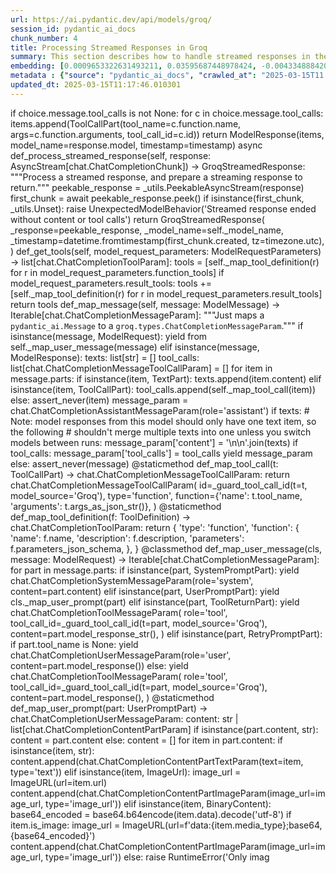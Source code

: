 ```yaml
---
url: https://ai.pydantic.dev/api/models/groq/
session_id: pydantic_ai_docs
chunk_number: 4
title: Processing Streamed Responses in Groq
summary: This section describes how to handle streamed responses in the Groq API. It details the implementation of checking for tool calls in a message, constructing ToolCallPart objects, and processing the streamed response using a PeekableAsyncStream to ensure valid content is returned. It also addresses error handling for cases where responses may end prematurely.
embedding: [0.0009653322631493211, 0.03595687448978424, -0.00433488842099905, -0.04133695736527443, 0.0008392365998588502, -0.046358365565538406, 0.005172723904252052, -0.016016950830817223, 0.021968664601445198, -0.006831582169979811, 0.036629386246204376, -0.039050422608852386, 0.020533977076411247, 0.022013498470187187, -0.018337110057473183, -0.016902422532439232, -0.01842677779495716, 0.022842928767204285, 0.020959898829460144, 0.07245176285505295, 0.024031030014157295, 0.006736310198903084, -0.023672357201576233, 0.018830284476280212, -0.0012448442867025733, -0.0004774121625814587, -0.018146565183997154, 0.07536596804857254, -0.024815624579787254, -0.04317515343427658, 0.02035463973879814, -0.014391717500984669, -0.020769355818629265, -0.06949271261692047, 0.01649891585111618, -0.029276609420776367, -0.016420455649495125, 0.04431841894984245, 0.009700958617031574, 0.018729407340288162, 0.012923403643071651, -0.013595913536846638, -0.022405795753002167, 0.025757139548659325, 0.007352777756750584, 0.031226888298988342, -0.029321443289518356, 0.039140090346336365, -0.02528638206422329, 0.03575512394309044, -0.0227756779640913, 0.038602083921432495, 0.00717344181612134, -0.024905292317271233, -0.011477506719529629, -0.002286534523591399, -0.0550113320350647, -0.004228407517075539, 0.0022613154724240303, 0.018494028598070145, -0.03196664899587631, -0.03582237288355827, -0.0026157842949032784, -0.005167119670659304, -0.02885068580508232, -0.02983703278005123, -0.04272681102156639, -0.003412988968193531, -0.024860458448529243, 0.026788320392370224, -0.03196664899587631, 0.01520993746817112, -0.03952118009328842, -0.020724521949887276, -0.025353632867336273, 0.012486271560192108, -0.011791344732046127, 0.013920960016548634, 0.013057905249297619, -0.015546193346381187, -0.02730391174554825, -0.02015288732945919, -0.023493021726608276, -0.02425519935786724, -0.03907284140586853, -0.025555385276675224, -0.0586877204477787, -0.035284366458654404, -0.031383808702230453, 0.006153468042612076, -0.021172860637307167, 0.03434285148978233, -0.02947836183011532, 0.03389451280236244, 0.06276761740446091, 0.01965971291065216, 0.0009849471971392632, 0.008563295938074589, 0.011645633727312088, 0.01564706861972809, 0.06890987604856491, 0.018247442319989204, -0.06514381617307663, -0.015378065407276154, 0.07204825431108475, -0.03358067199587822, 0.019547628238797188, 0.021228903904557228, -0.03609137982130051, -0.01619628630578518, -0.0013632341288030148, -0.004491807427257299, -0.02918693982064724, 0.015221145935356617, -0.0033653529826551676, -0.01362953893840313, -0.020825397223234177, 0.0030094829853624105, 0.0005355562316253781, 0.018012063577771187, -0.05393531545996666, -0.03263916075229645, 0.001693884958513081, -0.027102159336209297, -0.016980880871415138, -0.040238525718450546, 0.0026872383896261454, -0.08191173523664474, -0.06599566340446472, 0.0016532541485503316, 0.0044077434577047825, -0.006041382905095816, 0.00985787808895111, -0.07361744344234467, -0.010194133035838604, -0.003003878751769662, -0.0336703397333622, -0.011690468527376652, -0.021172860637307167, -0.005097066517919302, 0.0014129718765616417, -0.017406804487109184, -0.04429600015282631, -0.013898543082177639, -0.024322450160980225, -0.0044105458073318005, -0.03949876129627228, 0.024120697751641273, -0.05285929888486862, -0.039879851043224335, 0.004898115526884794, 0.015445316210389137, -0.048286229372024536, 0.00606379983946681, 0.027281494811177254, 0.013338117860257626, 0.003093546722084284, 0.02364994026720524, 0.05384564772248268, -0.052231620997190475, -0.007823534309864044, -0.0207357294857502, -0.018841492012143135, 0.009291848167777061, -0.023941360414028168, -0.049362245947122574, -0.004550652112811804, 0.0007460659253410995, -0.040081605315208435, -0.005707929842174053, 0.006271156948059797, 0.001255352282896638, -0.03680872172117233, 0.044811591506004333, 0.009392725303769112, -0.02009684406220913, -0.06828219443559647, -0.04998992010951042, -0.009011635556817055, -0.021453073248267174, -0.025891641154885292, 0.007621781900525093, -0.03680872172117233, -0.04559618979692459, -0.05043826252222061, 0.0264744833111763, 0.013057905249297619, -0.03337892144918442, 0.019132914021611214, 0.026205478236079216, -0.015355648472905159, 0.03142864257097244, 0.03297541290521622, 0.006086216773837805, -0.017070548608899117, -0.03757090121507645, 0.07254143059253693, -0.0168351698666811, -0.014615886844694614, 0.00898921862244606, 0.024456951767206192, 0.017171425744891167, 0.04617903009057045, -0.04774821922183037, 0.035194698721170425, -0.031832147389650345, 0.008260666392743587, 0.0443408340215683, -0.02873860113322735, -0.04774821922183037, 0.0022711227647960186, -0.03595687448978424, 0.01629716344177723, 0.034298017621040344, -0.0006416867836378515, -0.006388846319168806, -0.04543926939368248, 0.003368155099451542, -0.058553218841552734, 0.007330360822379589, -0.03443251922726631, 0.06451614201068878, 0.037615735083818436, 0.012542313896119595, -0.03851241618394852, 0.010827413760125637, -0.009880295023322105, -0.03364792466163635, 0.003931382205337286, -0.002230491954833269, -0.012284519150853157, 0.009218993596732616, 0.02163241058588028, -0.003704410046339035, 0.010653682053089142, -0.07290010154247284, 0.029568029567599297, -0.014302048832178116, 0.040238525718450546, -0.024187948554754257, -0.00763299036771059, -0.011813761666417122, 0.03286333009600639, -0.01732834428548813, 0.029859449714422226, 0.02019772119820118, 0.008927572518587112, -0.018583696335554123, 0.007862764410674572, 0.0693582147359848, 0.04039544239640236, -0.06998588889837265, 0.0031327763572335243, 0.00637203361839056, -0.015333231538534164, -0.027102159336209297, 0.0032700805459171534, 0.014100296422839165, -0.055100999772548676, -0.01531081460416317, 0.04149387776851654, 0.06294695287942886, -0.038983169943094254, 0.03333408758044243, 0.02577955648303032, 0.012542313896119595, 0.017003297805786133, -0.0195027943700552, 0.017507681623101234, 0.009168555028736591, 0.012732858769595623, 0.016129035502672195, 0.027034908533096313, 0.01605057530105114, -0.06182609871029854, -0.009656124748289585, 0.02681073732674122, 0.004858885891735554, 0.013125156052410603, -0.034746356308460236, -0.005326841026544571, 0.023089515045285225, 0.06711651384830475, 0.030016370117664337, -0.02093748189508915, -0.006500931456685066, 0.03624829649925232, -0.03730189800262451, 0.0035727100912481546, 0.01155596598982811, -0.0036903994623571634, 0.0476137176156044, 0.008585712872445583, -0.015691904351115227, 0.03115963749587536, 0.03416351601481438, -0.009992379695177078, -0.0027474842499941587, -0.0011944060679525137, 0.0015958105213940144, -0.0011551763163879514, 0.027685001492500305, 0.009280639700591564, 0.028761018067598343, -0.00891075935214758, 0.01393216848373413, 0.012262101285159588, -0.02183416299521923, 0.00583962956443429, 0.004503015894442797, 0.055639006197452545, 0.03871416673064232, -0.046358365565538406, -0.038153741508722305, -0.02479320764541626, -0.0024952928069978952, -0.008411981165409088, -0.00044623849680647254, 0.03328925371170044, -0.00795243214815855, -0.008613734506070614, 0.031832147389650345, 0.003113161539658904, 0.0018732210155576468, -0.0027474842499941587, 0.023941360414028168, -0.01783272810280323, 0.00038249013596214354, 0.0028609703294932842, 0.03438768535852432, 0.013820083811879158, -0.008316708728671074, -0.01974938064813614, 0.05886705592274666, 0.012340561486780643, 0.0008994823438115418, -0.02557780221104622, -0.02968011423945427, 0.03586720675230026, 0.0171377994120121, -0.018381943926215172, -0.03266157582402229, -0.04543926939368248, 0.017698224633932114, -0.006007757503539324, 0.0025513353757560253, 0.021621201187372208, 0.04236814007163048, -0.03436527028679848, -0.01553498487919569, 0.023784441873431206, -0.005083055701106787, -0.015030601993203163, -0.0112869618460536, 0.021318571642041206, 0.0006847694749012589, 0.0038725375197827816, 0.008159790188074112, 0.007599364500492811, 0.005710732191801071, -0.001528559485450387, 0.02553296834230423, -0.010238966904580593, -0.02568988688290119, -0.018202608451247215, 0.07227242738008499, 0.023044681176543236, -0.034006595611572266, -0.03521711379289627, -0.019132914021611214, 0.0009779417887330055, -0.0038613290525972843, -0.014907307922840118, -0.015501358546316624, -0.0710170716047287, -0.017911186441779137, 0.001793360454030335, 0.049272578209638596, -0.008210227824747562, 0.005990944802761078, 0.050303760915994644, -0.021710868924856186, -0.015097852796316147, 0.0017359168268740177, -0.008327917195856571, 0.04232330620288849, 0.01407787948846817, 0.029657697305083275, -0.046851541846990585, 0.01911049708724022, -0.01256473083049059, -0.06666817516088486, -0.002664821455255151, 0.024232782423496246, 0.031182054430246353, 0.057566870003938675, 0.02153153344988823, 0.017518889158964157, 0.022192835807800293, -0.007896389812231064, 0.019626088440418243, 0.040866199880838394, 0.017944812774658203, 0.009521623142063618, -0.021710868924856186, 0.019883884117007256, -0.008961197920143604, -0.012710441835224628, 0.032414987683296204, 0.016969673335552216, 0.04676187410950661, -0.017261093482375145, 0.022383378818631172, 0.0002809130819514394, 0.022383378818631172, -0.059001557528972626, -0.028335094451904297, 0.030554378405213356, 0.023986196145415306, 0.00122873205691576, 0.014515010640025139, -0.03472394123673439, 0.014044253155589104, 0.020264972001314163, -0.006523348391056061, 0.03111480362713337, 0.01753009855747223, -0.061512261629104614, 0.025757139548659325, -0.003575512208044529, -0.027146993204951286, -0.03189939633011818, 0.07038939744234085, 0.0008070121984928846, 0.01679033599793911, 0.0018227826803922653, 0.001328207552433014, 0.0252415481954813, -0.029814615845680237, 0.003267278429120779, 0.00575556606054306, -0.03586720675230026, 0.014638304710388184, 0.0394090935587883, -0.0307785477489233, -0.01350624579936266, -0.014873682521283627, 0.02044430933892727, -0.027729835361242294, -0.01971575617790222, 0.021015942096710205, -0.018146565183997154, 0.024613872170448303, 0.00706135667860508, -0.027976421639323235, -0.042659562081098557, 0.03559820353984833, 0.05308346822857857, 0.043533824384212494, -0.04436325281858444, 0.042749229818582535, -0.00041121194954030216, 0.006769935600459576, 0.008776257745921612, -0.019536420702934265, -0.02044430933892727, -0.033804845064878464, 0.012900986708700657, -0.00921338889747858, 0.0396108478307724, -0.012340561486780643, 0.04095586761832237, -0.030935466289520264, 0.011068396270275116, 0.005595844704657793, -0.062005434185266495, 0.013876126147806644, 0.030688880011439323, 0.006590599659830332, 0.05021408945322037, 0.006775539834052324, -0.041314538568258286, -0.007313547655940056, 0.0342755988240242, -0.023874109610915184, 0.0636194571852684, 0.007773096673190594, -0.054742325097322464, 0.015770362690091133, 0.04617903009057045, -0.03304266557097435, 0.01600574143230915, -0.032033901661634445, -0.01017731986939907, 0.01225089281797409, -0.016611000522971153, -0.021464282646775246, 0.03398418053984642, 0.03082338161766529, 0.030487127602100372, -0.054742325097322464, -0.014940934255719185, -0.003830505767837167, 0.01778789423406124, -0.0003210185095667839, 0.05545967072248459, 0.0042452202178537846, 0.02934386022388935, 0.02741599641740322, 0.06899954378604889, 0.0005429118173196912, -0.013001862913370132, -0.0032448614947497845, 0.02079177275300026, 0.03378242626786232, 0.023134348914027214, 0.01803448051214218, -0.019883884117007256, -0.008905155584216118, 0.018236232921481133, 0.005901276599615812, 0.0008378355414606631, 0.018706990405917168, 0.005424915347248316, -0.010933893732726574, -0.000361824466381222, -0.02512946166098118, -0.018931161612272263, -0.025017376989126205, 0.004797238856554031, 0.04088861867785454, -0.004287252202630043, 0.015064227394759655, 0.009661729447543621, -0.01086664292961359, -0.02093748189508915, -0.020802980288863182, 0.009101304225623608, 0.005727544892579317, 0.008109351620078087, -0.0365397185087204, -0.005735951010137796, -0.022248877212405205, -0.020119262859225273, 0.016028158366680145, 0.009644916281104088, 0.028178175911307335, -0.0002443103294353932, 0.009700958617031574, -0.009241410531103611, 0.0055594174191355705, -0.03176489472389221, 0.0068035610020160675, -0.01896478608250618, 0.010681702755391598, 0.012318144552409649, -0.031204471364617348, 0.0414714589715004, -0.01867336593568325, -0.019121704623103142, 0.02459145523607731, 0.010513575747609138, 0.04050752893090248, 0.013663164339959621, -0.020802980288863182, 0.042345721274614334, 0.034791190177202225, 0.025600219145417213, 0.0049905856139957905, 0.014167547225952148, -0.006584995426237583, -0.01773185096681118, 0.002556939609348774, -0.02533121593296528, 0.0027474842499941587, -0.002432245062664151, 0.010042818263173103, 0.006125446408987045, -0.0706135630607605, -0.027528082951903343, -0.008563295938074589, -0.031540725380182266, 0.004004237707704306, -0.01902082934975624, -0.018807867541909218, -0.002266919706016779, -0.014918516390025616, 0.0158039890229702, -0.01974938064813614, -0.037413980811834335, 0.02835751138627529, -0.03319958597421646, -0.00575556606054306, 0.02335851825773716, -0.030487127602100372, -0.024860458448529243, -0.002331368625164032, -0.013920960016548634, -0.043287236243486404, -3.2114985515363514e-05, 0.06308145076036453, -0.00736959045752883, -0.012699233368039131, 0.01496335119009018, -0.03337892144918442, -0.0026536129880696535, 0.02276446856558323, -0.018583696335554123, -0.044923678040504456, 0.034499771893024445, 0.013752833008766174, -0.01674550212919712, -0.02430003322660923, -0.032280486077070236, 0.011281358078122139, -0.01792239584028721, 0.002956242533400655, -0.01851644553244114, 0.05438365414738655, -0.00109282904304564, -0.011589591391384602, 0.04940707981586456, 0.009734584018588066, -0.0019460762850940228, 0.006551369559019804, 0.01965971291065216, 0.035284366458654404, -0.0023145556915551424, 0.007750679273158312, 0.05039342865347862, 0.048824235796928406, -0.015153895132243633, 0.0388038344681263, 0.02425519935786724, -0.03436527028679848, 0.031787313520908356, 0.047389548271894455, -0.023986196145415306, 0.0017331147100776434, -0.04218880459666252, 0.022461839020252228, 0.01397700235247612, -0.0034914484713226557, -0.028514429926872253, 0.0010753157548606396, 0.0037884737830609083, -0.018706990405917168, 0.04129212349653244, 0.0213409885764122, -0.005789191462099552, 0.013685581274330616, -0.03712255880236626, -0.021856579929590225, 0.0039566014893352985, 0.016880005598068237, -0.02573472261428833, -0.011813761666417122, 0.011802553199231625, -0.0034101868513971567, 0.02000717632472515, -0.049227744340896606, 0.0052651939913630486, -0.0046179029159247875, 0.04142662510275841, -0.007918806746602058, 0.03743639960885048, 0.014010627754032612, 0.011925846338272095, 0.019827840849757195, -0.007694636937230825, 0.00023310181859415025, -0.0032000273931771517, 0.01782151870429516, -0.03131655603647232, 0.028066089376807213, -0.012721650302410126, 0.007571343332529068, -0.04411666467785835, 0.0034241974353790283, 0.023694774135947227, -0.027595333755016327, -0.009325474500656128, -0.04044027626514435, 0.024524202570319176, 0.03532920032739639, -0.02315676584839821, 0.038153741508722305, 0.012766484171152115, -0.008725819177925587, 0.009818647988140583, -0.01508664432913065, -0.08280842006206512, 0.01323724165558815, -0.026250312104821205, 0.041561126708984375, 0.011001145467162132, -0.030800964683294296, 0.04030577465891838, -0.010653682053089142, -0.031675226986408234, -0.0014711159747093916, -0.007851555943489075, -0.016162659972906113, -0.015602235682308674, 0.00472718570381403, -0.02844717912375927, -0.0063047828152775764, 0.002166043035686016, 0.024434534832835197, -5.534198135137558e-05, -0.0041807712987065315, -0.03275124356150627, -0.008355938829481602, 0.010804996825754642, -0.026653818786144257, 0.022641174495220184, -0.004788832738995552, 0.012990654446184635, 0.03189939633011818, 0.021991081535816193, 0.008798674680292606, 0.0007397611625492573, -0.06456097215414047, 0.02335851825773716, -0.008507253602147102, -0.029568029567599297, -0.011488715186715126, 0.04662736877799034, 0.0033429358154535294, 0.03091304935514927, -0.010390281677246094, 0.004595485981553793, 0.011970680207014084, -0.030016370117664337, -0.002520512090995908, -0.007745075039565563, -0.06119842454791069, -0.030711296945810318, -0.004662737250328064, 0.0019236592343077064, 0.027236660942435265, 0.01902082934975624, 0.017373178154230118, -0.023672357201576233, -0.00901724025607109, -0.01822502538561821, -0.02622789517045021, 0.008933176286518574, -0.029859449714422226, 0.029904285445809364, -0.008114955388009548, 0.004463786259293556, -0.005256787873804569, -0.024434534832835197, 0.003314914647489786, -0.009588873945176601, -0.0064504933543503284, -0.02533121593296528, -0.05339730530977249, -0.02692282386124134, 0.0014003622345626354, 0.019771797582507133, -0.002587763126939535, 0.01570311188697815, -0.007380798924714327, -0.023201599717140198, 0.017025714740157127, -0.0034354059025645256, 0.024031030014157295, -0.041359372437000275, -0.022484255954623222, -0.0036287526600062847, 0.009532831609249115, 0.017552515491843224, 0.05640118569135666, -0.04460984095931053, 0.03887108713388443, -0.018191399052739143, 0.021845370531082153, -0.020522767677903175, -0.030016370117664337, 0.009549643844366074, -0.0316079780459404, -0.002547132084146142, 0.014515010640025139, 0.013640747405588627, -0.03571029007434845, -0.023470604792237282, -0.006439284887164831, 0.012643191032111645, -0.012654399499297142, 0.008557691238820553, 0.007347173523157835, 0.023403353989124298, 0.03389451280236244, -0.05097626894712448, 0.023089515045285225, -0.0923580601811409, -0.00028879407909698784, 0.024434534832835197, -0.014212381094694138, 0.0050578368827700615, 0.001437490456737578, -0.044968511909246445, 0.004276043735444546, 0.0074704671278595924, -0.05680469051003456, 0.022159209474921227, 0.030800964683294296, 0.025308798998594284, 0.0034970527049154043, 0.024434534832835197, -0.0054305195808410645, -0.010530387982726097, -0.0076161776669323444, -0.006400054786354303, -0.03344617038965225, 0.010435115545988083, -0.007005313877016306, -0.02947836183011532, 0.016532540321350098, 0.007392007391899824, -0.0392073430120945, 0.020769355818629265, 0.0014318862231448293, 0.03245982155203819, -0.02598130889236927, -0.022708425298333168, 0.01742922142148018, -0.000973738671746105, 0.0195027943700552, -0.06218477338552475, 0.026384815573692322, -0.0017639381112530828, 0.004542245529592037, -0.0034157910849899054, -0.05819454416632652, 0.008210227824747562, -0.016723085194826126, 0.023448187857866287, -0.005962923169136047, 0.043332070112228394, 0.05384564772248268, 0.014458968304097652, -0.0036651804111897945, 0.005587438587099314, 0.009112512692809105, -0.010507971048355103, -0.003275684779509902, -0.024434534832835197, 0.02020893059670925, 0.04676187410950661, 0.029612863436341286, -0.0550113320350647, -0.01619628630578518, -0.00433488842099905, 0.02811092510819435, -0.002101594116538763, 0.0044077434577047825, 0.0656818225979805, -0.024905292317271233, -0.016476498916745186, -0.016465289518237114, -0.01635320484638214, 0.001278469804674387, -0.03481360897421837, -0.02005201019346714, -0.01813535764813423, 0.011724093928933144, 0.008737027645111084, 0.012822526507079601, -0.02573472261428833, 0.004214397165924311, 0.011034770868718624, 0.03579995781183243, 0.006439284887164831, 0.025062210857868195, 0.016969673335552216, -0.007139815948903561, -0.03315475210547447, 0.011225314810872078, -0.016263537108898163, -0.016319580376148224, -0.006719497032463551, 0.00012075409904355183, -0.011847387067973614, -0.008608129806816578, 0.015826405957341194, -0.020164096727967262, 0.01813535764813423, -0.009118116460740566, -0.023470604792237282, 0.010087652131915092, -0.02696765772998333, -0.013338117860257626, 0.027281494811177254, -0.018112940713763237, 0.012699233368039131, 0.022786885499954224, -0.017709434032440186, -0.0238068588078022, 0.02528638206422329, -0.010048422031104565, -0.005766774527728558, 0.027595333755016327, 0.015882447361946106, 0.011006749235093594, 0.0052595897577703, 0.01116366870701313, 0.017305927351117134, 0.02434486709535122, -0.026339981704950333, -0.031832147389650345, 0.07868368923664093, -0.011600799858570099, -0.012262101285159588, 0.026138227432966232, 0.0009933535475283861, 0.025219131261110306, -0.0035362825728952885, 0.0002688289387151599, 0.001520153135061264, 0.0020987919997423887, -0.010110069066286087, 0.03156314417719841, 0.008613734506070614, -0.02306709811091423, 0.0016140243969857693, -0.0005145402974449098, -0.029993953183293343, 0.0373467318713665, -0.023134348914027214, 0.04599969461560249, -0.005256787873804569, -0.026384815573692322, -0.0676993578672409, -0.021419448778033257, -0.00207357294857502, -0.009493601508438587, 0.04357865825295448, 0.007890786044299603, -0.0394090935587883, -0.03391692787408829, -0.0028525639791041613, 0.021643618121743202, 0.010905873030424118, -0.002767099067568779, 0.02163241058588028, -0.0201080534607172, 0.002359389793127775, 0.012609565630555153, -0.04400458186864853, 0.011645633727312088, -0.006584995426237583, -0.023874109610915184, -0.04653770104050636, -0.016039367765188217, -0.03106996975839138, 0.04523751512169838, -0.028088506311178207, -0.023986196145415306, -0.024950126186013222, -0.015198729000985622, 0.01288977824151516, -0.00418637553229928, -0.013450202532112598, 0.0392073430120945, -0.0607500821352005, 0.02409828081727028, 0.01553498487919569, -0.01096752006560564, 0.021867787465453148, 0.012385395355522633, 0.01936829276382923, -0.005693919491022825, 0.016633417457342148, 0.05200745165348053, -0.0066578504629433155, 0.05936022847890854, -0.001005262602120638, -0.020332222804427147, 0.002520512090995908, -0.0011796948965638876, -0.0016000136965885758, 0.004290054552257061, 0.008871530182659626, 0.001178994309157133, 0.011270149610936642, 0.0336703397333622, -0.0453496016561985, 0.03259432688355446, 0.002582158660516143, 0.007868369109928608, 0.041762880980968475, 0.031630393117666245, -0.015366856940090656, 0.014896099455654621, 0.03947634622454643, 0.030935466289520264, 0.018213815987110138, -0.0336703397333622, 0.0035474910400807858, 0.03526194766163826, -0.029030021280050278, -0.02474837377667427, -0.03665180131793022, 0.024232782423496246, 0.018953578546643257, -0.01793360337615013, -0.014716763980686665, 0.0020147282630205154, -0.026541734114289284, -0.01309153065085411, -0.007190254516899586, -0.011690468527376652, -0.0015944094629958272, -0.004931740928441286, -0.017272302880883217, 0.026003725826740265, -0.03149589151144028, 0.008540879003703594, -0.02177811972796917, 0.0009989577811211348, -0.00025166591512970626, 0.028469596058130264, -0.0006665556575171649, 0.006730705965310335, 0.027281494811177254, -0.031675226986408234, -0.029209356755018234, -0.00041506486013531685, 0.04440808668732643, -0.05034859478473663, -7.70584520068951e-05, -0.029657697305083275, 0.012721650302410126, 0.06451614201068878, 0.011264544911682606, 0.032325319945812225, 0.006954875774681568, -0.028088506311178207, 0.02696765772998333, 0.007352777756750584, 0.013371743261814117, 0.0033821656834334135, 0.00033625506330281496, -0.0030010766349732876, 0.005046628415584564, 0.015635861083865166, -0.002502298215404153, -0.0032448614947497845, 0.011836178600788116, -0.021699661388993263, -0.012732858769595623, 0.013046696782112122, -0.006590599659830332, -0.0030543168541043997, 0.011724093928933144, -0.007840347476303577, 0.029299026355147362, 0.0020539581310003996, 0.0301732886582613, -0.007694636937230825, -0.028671348467469215, 0.023448187857866287, 0.0025163087993860245, 0.035149864852428436, -0.020477933809161186, -0.0013730415375903249, -0.028536846861243248, 0.03115963749587536, 0.03967810049653053, -0.0476137176156044, -0.022103166207671165, 0.0005681309849023819, 0.012598357163369656, 0.008283083327114582, -0.04093345254659653, 0.0041975839994847775, -0.014313257299363613, -0.029276609420776367, 0.030554378405213356, -0.01553498487919569, 0.02573472261428833, -0.03165281191468239, -0.006764331366866827, 0.008456815034151077, 0.002621388528496027, 0.027819503098726273, -0.014234798029065132, -0.027191827073693275, 0.02582439035177231, -0.002596169477328658, 0.024613872170448303, 0.0008581509464420378, 0.03245982155203819, 0.018550071865320206, 0.00679235253483057, -0.0320114828646183, 0.0034550209529697895, 0.03591204062104225, 0.019390709698200226, 0.021161653101444244, -0.028290260583162308, -0.04864490032196045, 0.007111794780939817, -0.017305927351117134, -0.0363379642367363, 0.005663095973432064, 0.03557578846812248, 0.009443162940442562, 0.03985743597149849, 0.029074855148792267, 0.01609540916979313, -0.01886390894651413, -0.009992379695177078, 0.006601808127015829, -0.033109914511442184, 0.040126439183950424, 0.006046987138688564, 0.017597349360585213, 0.024524202570319176, -0.04174046218395233, -0.015097852796316147, 0.0021156049333512783, 0.005699523724615574, 0.0065793911926448345, 0.06684751063585281, 0.02701249159872532, 0.022786885499954224, -0.012463854625821114, -0.026093393564224243, -0.025219131261110306, -0.05102110281586647, -0.030464710667729378, -0.01496335119009018, -0.0111356470733881, -0.022562716156244278, 0.0042480225674808025, -0.0529489666223526, -0.018090523779392242, -0.00456746481359005, -0.0070333355106413364, 0.01481764018535614, -0.006562578026205301, -0.018931161612272263, -0.012844943441450596, 0.07047906517982483, -0.0010872246930375695, 0.005094264168292284, 0.04810689389705658, 0.008047704584896564, 0.041067954152822495, 0.018359526991844177, 0.018729407340288162, 0.0029001999646425247, -0.02470353990793228, -0.00159300840459764, 0.037458814680576324, 0.027841920033097267, 0.010776975192129612, -0.004438566975295544, -0.014402925968170166, 0.006103029474616051, 0.011690468527376652, 0.008215832524001598, 0.015232355333864689, 0.026317564770579338, 0.014515010640025139, 0.0026325969956815243, -0.006119842175394297, -0.0012749671004712582, 0.01742922142148018, 0.003595127258449793, -0.025645053014159203, 0.037660568952560425, 0.03956601396203041, -0.011522340588271618, -0.009560852311551571, -0.015299606136977673, -0.020780563354492188, -0.00840077269822359, 0.018101731315255165, -0.01902082934975624, -0.007845952175557613, 0.025600219145417213, -0.008468023501336575, 0.0097513971850276, 0.0048308647237718105, -0.008355938829481602, -0.013293283991515636, -0.001766740228049457, 0.012934612110257149, 0.00606379983946681, -0.011937054805457592, -0.005256787873804569, -0.015927281230688095, -0.0010858236346393824, -0.012609565630555153, 0.006119842175394297, -0.03398418053984642, -0.0069492715410888195, -0.01296823751181364, 0.0023341707419604063, 0.02577955648303032, 0.02182295359671116, 0.0014697149163112044, 0.0007278521079570055, 0.01481764018535614, -0.007767492439597845, 0.008804278448224068, -0.003712816396728158, -0.02144186571240425, 0.0350826121866703, -0.015938490629196167, -0.02302226424217224, 0.013226033188402653, -0.013427785597741604, 0.0426819771528244, 0.0125198969617486, -0.002737676724791527, -0.01753009855747223, -0.0038921525701880455, 0.005262392107397318, -0.021621201187372208, 0.02544330060482025, -0.0031832146923989058, 0.0022417004220187664, -0.05142460763454437, 0.008636151440441608, -0.013595913536846638, -0.03553095459938049, 0.022484255954623222, 0.03546370193362236, -0.029859449714422226, 0.007397611625492573, 0.008075726218521595, 0.037862323224544525, -0.010726536624133587, -0.01768701709806919, 0.020421892404556274, -0.003922976087778807, 0.01133179571479559, 0.02389652654528618, -0.005862046964466572, 0.029299026355147362, 0.026452066376805305, 0.016734294593334198, 0.03564303740859032, 0.034454938024282455, 0.034298017621040344, -0.06330562382936478, -0.012990654446184635, -0.041852548718452454, -0.003312112530693412, 0.013719206675887108, 0.009544040076434612, 0.018684573471546173, -0.0019783007446676493, -0.004889709409326315, 0.03057679533958435, -0.02074693888425827, -0.01778789423406124, -0.013069113716483116, -0.004046269226819277, 0.015613444149494171, -0.05913605913519859, 0.04729988053441048, 0.02000717632472515, 0.028761018067598343, -0.008737027645111084, -0.024636289104819298, 0.012587148696184158, 0.014212381094694138, -0.02306709811091423, -0.01486247405409813, -0.01596090756356716, 0.0009183966903947294, 0.02676590345799923, 0.014582261443138123, -0.015456524677574635, -0.0554148368537426, -0.0022599142976105213, -0.009835461154580116, -0.018236232921481133, -0.021867787465453148, 0.0307785477489233, -0.025555385276675224, 0.022977430373430252, 0.00034238473745062947, -0.006125446408987045, -0.015815196558833122, 0.01064247265458107, 0.012531105428934097, -0.0277074184268713, 0.01729471981525421, 0.01699209026992321, -0.01131498347967863, 0.02696765772998333, -0.028133342042565346, -0.03575512394309044, 0.015994533896446228, -0.011393442749977112, -0.005422112997621298, -0.018236232921481133, -0.014234798029065132, 0.0017989646876230836, 0.017799101769924164, -0.016420455649495125, 0.0056406790390610695, -0.011712885461747646, 0.025645053014159203, 0.018494028598070145, 0.03174247965216637, 0.02568988688290119, 0.02163241058588028, -0.016902422532439232, -0.0346791073679924, 0.012318144552409649, -0.008871530182659626, 0.012800109572708607, 0.006243135780096054, -0.0005068344762548804, -0.0006623524241149426, 0.03777265176177025, -0.012138808146119118, -0.016969673335552216, -0.015815196558833122, -0.0125198969617486, 0.02849201299250126, -0.025420883670449257, 0.011981889605522156, 0.017899978905916214, 0.008019683882594109, 0.0019068465335294604, -0.015243563801050186, 0.0033513421658426523, 0.004029456526041031, 0.004687956068664789, -0.01926741562783718, 0.009185368195176125, 0.02681073732674122, 0.016364414244890213, 0.011993098072707653, 0.008966801688075066, 0.04277164489030838, 0.015927281230688095, -0.021004734560847282, -0.00864175520837307, -0.0322132371366024, 0.025107044726610184, -0.020522767677903175, -0.009420746006071568, -0.001124352915212512, 0.00487850047647953, -0.03239257261157036, -0.00030648248502984643, -0.010244571603834629, -4.763613469549455e-05, 0.009964358992874622, 0.00560705317184329, 0.024882875382900238, -0.0018003657460212708, 0.020959898829460144, 0.010334239341318607, 0.012228475883603096, -0.04360107332468033, 0.0013996617635712028, -0.015557401813566685, 0.00583962956443429, -0.028873102739453316, 0.018112940713763237, 0.007767492439597845, 0.03564303740859032, -0.010468740947544575, 0.02099352516233921, -0.0007572744507342577, -0.003177610458806157, -0.023179182782769203, 0.024681122973561287, 0.013764041475951672, -0.016162659972906113, 0.00411071814596653, -0.010692911222577095, -0.04198705032467842, -0.005018606781959534, -0.014436551369726658, -0.02873860113322735, 0.01262077409774065, 0.001334512373432517, -0.0222712941467762, 0.00471877958625555, 0.01670066826045513, -0.008383959531784058, 0.0010171716567128897, 0.04851039871573448, 0.0428837314248085, 0.023694774135947227, 0.020029593259096146, -0.0040378631092607975, -0.01625232771039009, 0.01911049708724022, -0.012867361307144165, 0.008019683882594109, -0.04221121966838837, 0.014952142722904682, 0.04449775442481041, -0.0054949684999883175, -0.01469434704631567, 0.03127172216773033, 0.012295727618038654, -0.02084781415760517, 0.00433488842099905, -0.015097852796316147, -0.03174247965216637, 0.008479231968522072, 0.03575512394309044, 0.005069045349955559, 0.011348608881235123, -0.004598288331180811, -0.003712816396728158, -0.014290840364992619, 0.020758146420121193, -0.021845370531082153, 0.0013268064940348268, -0.003981820307672024, -0.02725907787680626, 0.002474276814609766, -0.007588156033307314, 0.004155552480369806, 0.029074855148792267, -0.023224016651511192, 0.033468589186668396, 0.0057051279582083225, -0.0058003999292850494, -0.011836178600788116, 0.0029982745181769133, 0.03465668857097626, -0.02618306130170822, 0.010182924568653107, -0.03111480362713337, -0.002576554426923394, 0.01742922142148018, -0.008585712872445583, -0.03582237288355827, 0.012362978421151638, -0.014156338758766651, -0.0227756779640913, 0.0012210262939333916, 0.006321595516055822, -0.030509544536471367, 0.02335851825773716, 0.014537427574396133, -0.0059292977675795555, -0.011057187803089619, -0.03974534943699837, 0.00925822276622057, 0.007823534309864044, -0.012878569774329662, 0.014851265586912632, 0.0020623644813895226, 0.014279631897807121, -0.004085499327629805, -0.020141679793596268, -0.02147549018263817, 0.03490327671170235, -0.007425632793456316, 0.026295145973563194, 0.02651931717991829, 0.022876553237438202, -0.023874109610915184, 0.01634199731051922, -0.007879577577114105, -0.007492884062230587, -0.01605057530105114, 0.04508059844374657, -0.05151427909731865, 0.008137373253703117, 0.036629386246204376, -0.02128494530916214, 0.008697797544300556, -0.028805851936340332, -0.00411071814596653, 0.02790917083621025, 0.020814189687371254, -0.006058195605874062, 0.0019166539423167706, -0.01680154539644718, -0.005884463898837566, -0.017552515491843224, 0.007571343332529068, 0.009644916281104088, 0.05196261778473854, -0.04035060852766037, -0.00690443767234683, -0.012060348875820637, -0.02651931717991829, -0.0227756779640913, -0.004065884277224541, 0.026631401851773262, -0.01723867654800415, 0.006226323079317808, -0.010961915366351604, -0.03586720675230026, -0.0174404289573431, -0.03384967893362045, 0.003743639914318919, -0.009039657190442085, 0.029321443289518356, 0.01296823751181364, 0.021553950384259224, -0.030397458001971245, -0.007016522344201803, -0.02795400470495224, 0.013382951728999615, 0.023336101323366165, 0.002320159925147891, -0.013203616254031658, 0.024322450160980225, 0.014974559657275677, -0.043937329202890396, 0.011258941143751144, -0.04860006645321846, -0.004895313642919064, -0.021352197974920273, -0.004867292009294033, 0.03149589151144028, 0.037369146943092346, 0.014044253155589104, 0.005990944802761078, 0.010945103131234646, -0.012206058949232101, 0.010810600593686104, 0.0031523914076387882, 0.018191399052739143, -0.03259432688355446]
metadata : {"source": "pydantic_ai_docs", "crawled_at": "2025-03-15T11:17:46.008727", "url_path": "/api/models/groq/", "chunk_size": 4998}
updated_dt: 2025-03-15T11:17:46.010301
---
```

if choice.message.tool_calls is not None:
      for c in choice.message.tool_calls:
        items.append(ToolCallPart(tool_name=c.function.name, args=c.function.arguments, tool_call_id=c.id))
    return ModelResponse(items, model_name=response.model, timestamp=timestamp)
  async def_process_streamed_response(self, response: AsyncStream[chat.ChatCompletionChunk]) -> GroqStreamedResponse:
"""Process a streamed response, and prepare a streaming response to return."""
    peekable_response = _utils.PeekableAsyncStream(response)
    first_chunk = await peekable_response.peek()
    if isinstance(first_chunk, _utils.Unset):
      raise UnexpectedModelBehavior('Streamed response ended without content or tool calls')
    return GroqStreamedResponse(
      _response=peekable_response,
      _model_name=self._model_name,
      _timestamp=datetime.fromtimestamp(first_chunk.created, tz=timezone.utc),
    )
  def_get_tools(self, model_request_parameters: ModelRequestParameters) -> list[chat.ChatCompletionToolParam]:
    tools = [self._map_tool_definition(r) for r in model_request_parameters.function_tools]
    if model_request_parameters.result_tools:
      tools += [self._map_tool_definition(r) for r in model_request_parameters.result_tools]
    return tools
  def_map_message(self, message: ModelMessage) -> Iterable[chat.ChatCompletionMessageParam]:
"""Just maps a `pydantic_ai.Message` to a `groq.types.ChatCompletionMessageParam`."""
    if isinstance(message, ModelRequest):
      yield from self._map_user_message(message)
    elif isinstance(message, ModelResponse):
      texts: list[str] = []
      tool_calls: list[chat.ChatCompletionMessageToolCallParam] = []
      for item in message.parts:
        if isinstance(item, TextPart):
          texts.append(item.content)
        elif isinstance(item, ToolCallPart):
          tool_calls.append(self._map_tool_call(item))
        else:
          assert_never(item)
      message_param = chat.ChatCompletionAssistantMessageParam(role='assistant')
      if texts:
        # Note: model responses from this model should only have one text item, so the following
        # shouldn't merge multiple texts into one unless you switch models between runs:
        message_param['content'] = '\n\n'.join(texts)
      if tool_calls:
        message_param['tool_calls'] = tool_calls
      yield message_param
    else:
      assert_never(message)
  @staticmethod
  def_map_tool_call(t: ToolCallPart) -> chat.ChatCompletionMessageToolCallParam:
    return chat.ChatCompletionMessageToolCallParam(
      id=_guard_tool_call_id(t=t, model_source='Groq'),
      type='function',
      function={'name': t.tool_name, 'arguments': t.args_as_json_str()},
    )
  @staticmethod
  def_map_tool_definition(f: ToolDefinition) -> chat.ChatCompletionToolParam:
    return {
      'type': 'function',
      'function': {
        'name': f.name,
        'description': f.description,
        'parameters': f.parameters_json_schema,
      },
    }
  @classmethod
  def_map_user_message(cls, message: ModelRequest) -> Iterable[chat.ChatCompletionMessageParam]:
    for part in message.parts:
      if isinstance(part, SystemPromptPart):
        yield chat.ChatCompletionSystemMessageParam(role='system', content=part.content)
      elif isinstance(part, UserPromptPart):
        yield cls._map_user_prompt(part)
      elif isinstance(part, ToolReturnPart):
        yield chat.ChatCompletionToolMessageParam(
          role='tool',
          tool_call_id=_guard_tool_call_id(t=part, model_source='Groq'),
          content=part.model_response_str(),
        )
      elif isinstance(part, RetryPromptPart):
        if part.tool_name is None:
          yield chat.ChatCompletionUserMessageParam(role='user', content=part.model_response())
        else:
          yield chat.ChatCompletionToolMessageParam(
            role='tool',
            tool_call_id=_guard_tool_call_id(t=part, model_source='Groq'),
            content=part.model_response(),
          )
  @staticmethod
  def_map_user_prompt(part: UserPromptPart) -> chat.ChatCompletionUserMessageParam:
    content: str | list[chat.ChatCompletionContentPartParam]
    if isinstance(part.content, str):
      content = part.content
    else:
      content = []
      for item in part.content:
        if isinstance(item, str):
          content.append(chat.ChatCompletionContentPartTextParam(text=item, type='text'))
        elif isinstance(item, ImageUrl):
          image_url = ImageURL(url=item.url)
          content.append(chat.ChatCompletionContentPartImageParam(image_url=image_url, type='image_url'))
        elif isinstance(item, BinaryContent):
          base64_encoded = base64.b64encode(item.data).decode('utf-8')
          if item.is_image:
            image_url = ImageURL(url=f'data:{item.media_type};base64,{base64_encoded}')
            content.append(chat.ChatCompletionContentPartImageParam(image_url=image_url, type='image_url'))
          else:
            raise RuntimeError('Only imag